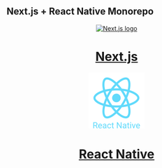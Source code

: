 ## Next.js + React Native Monorepo

<div align="center">
  <a href="https://nextjs.org">
    <picture>
      <source media="(prefers-color-scheme: dark)" srcset="https://assets.vercel.com/image/upload/v1662130559/nextjs/Icon_dark_background.png">
      <img alt="Next.js logo" src="https://assets.vercel.com/image/upload/v1662130559/nextjs/Icon_light_background.png" height="128">
    </picture>
  <h1>Next.js</h1>
  </a>

  <a href="https://reactnative.dev">
    <picture>
      <source media="(prefers-color-scheme: dark)" srcset="./blob/react-native.svg">
      <img alt="Next.js logo" src="./blob/react-native.svg" height="128">
    </picture>
  <h1>React Native</h1>
  </a>
</div>